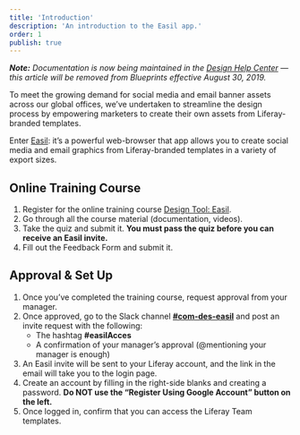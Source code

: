 ```yaml
---
title: 'Introduction'
description: 'An introduction to the Easil app.'
order: 1
publish: true
---
```


_**Note:** Documentation is now being maintained in the [Design Help Center](https://liferay-design.zendesk.com/hc/en-us/articles/360032177271-Introduction-Setup) — this article will be removed from Blueprints effective August 30, 2019._

To meet the growing demand for social media and email banner assets across our global offices, we’ve undertaken to streamline the design process by empowering marketers to create their own assets from Liferay-branded templates.

Enter [Easil](http://app.easil.com 'Easil'): it’s a powerful web-browser that app allows you to create social media and email graphics from Liferay-branded templates in a variety of export sizes.

## Online Training Course

1. Register for the online training course [Design Tool: Easil](https://educate.liferay.com/design-tool-easil 'Design Tool: Easil').
2. Go through all the course material (documentation, videos).
3. Take the quiz and submit it. **You must pass the quiz before you can receive an Easil invite.**
4. Fill out the Feedback Form and submit it.

## Approval & Set Up

1. Once you’ve completed the training course, request approval from your manager.
2. Once approved, go to the Slack channel [**#com-des-easil**](slack://channel?team=T03BTCQAJ&id=CM1HX3E95) and post an invite request with the following:
    - The hashtag **#easilAcces**
    - A confirmation of your manager’s approval (@mentioning your manager is enough)
3. An Easil invite will be sent to your Liferay account, and the link in the email will take you to the login page.
4. Create an account by filling in the right-side blanks and creating a password. **Do NOT use the “Register Using Google Account” button on the left.**
5. Once logged in, confirm that you can access the Liferay Team templates.
